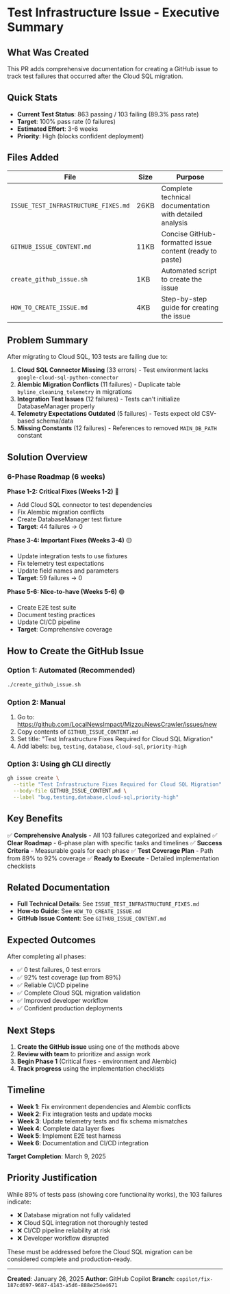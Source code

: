 # Test Infrastructure Issue - Executive Summary

## What Was Created

This PR adds comprehensive documentation for creating a GitHub issue to track test failures that occurred after the Cloud SQL migration.

## Quick Stats

- **Current Test Status**: 863 passing / 103 failing (89.3% pass rate)
- **Target**: 100% pass rate (0 failures)
- **Estimated Effort**: 3-6 weeks
- **Priority**: High (blocks confident deployment)

## Files Added

| File | Size | Purpose |
|------|------|---------|
| `ISSUE_TEST_INFRASTRUCTURE_FIXES.md` | 26KB | Complete technical documentation with detailed analysis |
| `GITHUB_ISSUE_CONTENT.md` | 11KB | Concise GitHub-formatted issue content (ready to paste) |
| `create_github_issue.sh` | 1KB | Automated script to create the issue |
| `HOW_TO_CREATE_ISSUE.md` | 4KB | Step-by-step guide for creating the issue |

## Problem Summary

After migrating to Cloud SQL, 103 tests are failing due to:

1. **Cloud SQL Connector Missing** (33 errors) - Test environment lacks `google-cloud-sql-python-connector`
2. **Alembic Migration Conflicts** (11 failures) - Duplicate table `byline_cleaning_telemetry` in migrations
3. **Integration Test Issues** (12 failures) - Tests can't initialize DatabaseManager properly
4. **Telemetry Expectations Outdated** (5 failures) - Tests expect old CSV-based schema/data
5. **Missing Constants** (12 failures) - References to removed `MAIN_DB_PATH` constant

## Solution Overview

### 6-Phase Roadmap (6 weeks)

**Phase 1-2: Critical Fixes (Weeks 1-2)** 🔴
- Add Cloud SQL connector to test dependencies
- Fix Alembic migration conflicts
- Create DatabaseManager test fixture
- **Target**: 44 failures → 0

**Phase 3-4: Important Fixes (Weeks 3-4)** 🟡
- Update integration tests to use fixtures
- Fix telemetry test expectations
- Update field names and parameters
- **Target**: 59 failures → 0

**Phase 5-6: Nice-to-have (Weeks 5-6)** 🟢
- Create E2E test suite
- Document testing practices
- Update CI/CD pipeline
- **Target**: Comprehensive coverage

## How to Create the GitHub Issue

### Option 1: Automated (Recommended)
```bash
./create_github_issue.sh
```

### Option 2: Manual
1. Go to: https://github.com/LocalNewsImpact/MizzouNewsCrawler/issues/new
2. Copy contents of `GITHUB_ISSUE_CONTENT.md`
3. Set title: "Test Infrastructure Fixes Required for Cloud SQL Migration"
4. Add labels: `bug`, `testing`, `database`, `cloud-sql`, `priority-high`

### Option 3: Using gh CLI directly
```bash
gh issue create \
  --title "Test Infrastructure Fixes Required for Cloud SQL Migration" \
  --body-file GITHUB_ISSUE_CONTENT.md \
  --label "bug,testing,database,cloud-sql,priority-high"
```

## Key Benefits

✅ **Comprehensive Analysis** - All 103 failures categorized and explained
✅ **Clear Roadmap** - 6-phase plan with specific tasks and timelines
✅ **Success Criteria** - Measurable goals for each phase
✅ **Test Coverage Plan** - Path from 89% to 92% coverage
✅ **Ready to Execute** - Detailed implementation checklists

## Related Documentation

- **Full Technical Details**: See `ISSUE_TEST_INFRASTRUCTURE_FIXES.md`
- **How-to Guide**: See `HOW_TO_CREATE_ISSUE.md`
- **GitHub Issue Content**: See `GITHUB_ISSUE_CONTENT.md`

## Expected Outcomes

After completing all phases:
- ✅ 0 test failures, 0 test errors
- ✅ 92% test coverage (up from 89%)
- ✅ Reliable CI/CD pipeline
- ✅ Complete Cloud SQL migration validation
- ✅ Improved developer workflow
- ✅ Confident production deployments

## Next Steps

1. **Create the GitHub issue** using one of the methods above
2. **Review with team** to prioritize and assign work
3. **Begin Phase 1** (Critical fixes - environment and Alembic)
4. **Track progress** using the implementation checklists

## Timeline

- **Week 1**: Fix environment dependencies and Alembic conflicts
- **Week 2**: Fix integration tests and update mocks
- **Week 3**: Update telemetry tests and fix schema mismatches
- **Week 4**: Complete data layer fixes
- **Week 5**: Implement E2E test harness
- **Week 6**: Documentation and CI/CD integration

**Target Completion**: March 9, 2025

## Priority Justification

While 89% of tests pass (showing core functionality works), the 103 failures indicate:
- ❌ Database migration not fully validated
- ❌ Cloud SQL integration not thoroughly tested
- ❌ CI/CD pipeline reliability at risk
- ❌ Developer workflow disrupted

These must be addressed before the Cloud SQL migration can be considered complete and production-ready.

---

**Created**: January 26, 2025
**Author**: GitHub Copilot
**Branch**: `copilot/fix-187cd697-9687-4143-a5d6-888e254e4671`

